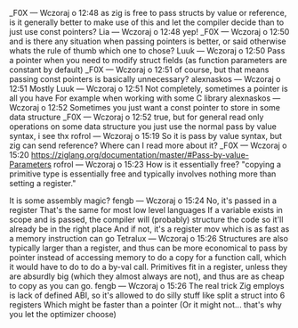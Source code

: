\_F0X
—
Wczoraj o 12:48
as zig is free to pass structs by value or reference, is it generally better to make use of this and let the compiler decide than to just use const pointers?
Lia
—
Wczoraj o 12:48
yep!
\_F0X
—
Wczoraj o 12:50
and is there any situation when passing pointers is better, or said otherwise whats the rule of thumb which one to chose?
Luuk
—
Wczoraj o 12:50
Pass a pointer when you need to modify struct fields (as function parameters are constant by default)
\_F0X
—
Wczoraj o 12:51
of course, but that means passing const pointers is basically unnecessary?
alexnaskos
—
Wczoraj o 12:51
Mostly
Luuk
—
Wczoraj o 12:51
Not completely, sometimes a pointer is all you have
For example when working with some C library
alexnaskos
—
Wczoraj o 12:52
Sometimes you just want a const pointer to store in some data structure
\_F0X
—
Wczoraj o 12:52
true, but for general read only operations on some data structure you just use the normal pass by value syntax, i see
thx
rofrol
—
Wczoraj o 15:19
So it is pass by value syntax, but zig can send reference? Where can I read more about it?
\_F0X
—
Wczoraj o 15:20
https://ziglang.org/documentation/master/#Pass-by-value-Parameters
rofrol
—
Wczoraj o 15:23
How is it essentially free? "copying a primitive type is essentially free and typically involves nothing more than setting a register."

It is some assembly magic?
fengb
—
Wczoraj o 15:24
No, it's passed in a register
That's the same for most low level languages
If a variable exists in scope and is passed, the compiler will (probably) structure the code so it'll already be in the right place
And if not, it's a register mov which is as fast as a memory instruction can go
Tetralux
—
Wczoraj o 15:26
Structures are also typically larger than a register, and thus can be more economical to pass by pointer instead of accessing memory to do a copy for a function call, which it would have to do to do a by-val call.
Primitives fit in a register, unless they are absurdly big (which they almost always are not), and thus are as cheap to copy as you can go.
fengb
—
Wczoraj o 15:26
The real trick Zig employs is lack of defined ABI, so it's allowed to do silly stuff like split a struct into 6 registers
Which might be faster than a pointer
(Or it might not... that's why you let the optimizer choose)
